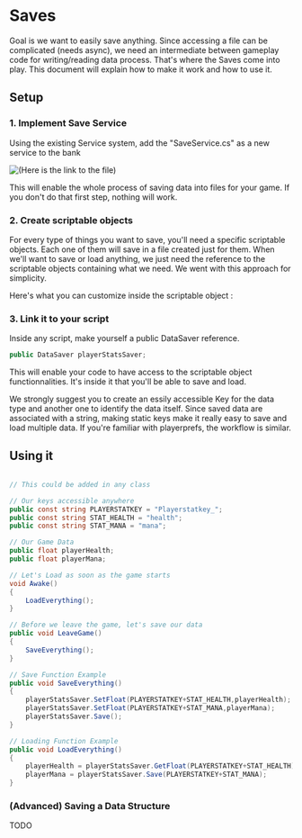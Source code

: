 # Saves

Goal is we want to easily save anything. Since accessing a file can be complicated (needs async), we need an intermediate between gameplay 
code for writing/reading data process. That's where the Saves come into play. This document will explain how to make it work and how to use it. 

## Setup

### 1. Implement Save Service

Using the existing Service system, add the "SaveService.cs" as a new service to the bank 

![(Here is the link to the file)](https://github.com/msfredb7/TimeDrifterLab/blob/master/TimeDrifterLab/Assets/Plugins/CCC/Code/Core/Saves/SaveService.cs) 

This will enable the whole process of saving data into files for your game. If you don't do that first step, nothing will work. 

### 2. Create scriptable objects

For every type of things you want to save, you'll need a specific scriptable objects. Each one of them will save in a file created
just for them. When we'll want to save or load anything, we just need the reference to the scriptable objects containing what we need. 
We went with this approach for simplicity. 

Here's what you can customize inside the scriptable object :


### 3. Link it to your script

Inside any script, make yourself a public DataSaver reference.

``` C#
public DataSaver playerStatsSaver;
```

This will enable your code to have access to the scriptable object functionnalities. It's inside it that you'll be able to save and load.

We strongly suggest you to create an essily accessible Key for the data type and another one to identify the data itself. Since saved data
are associated with a string, making static keys make it really easy to save and load multiple data. If you're familiar with playerprefs, the workflow is similar.

## Using it

``` C#

// This could be added in any class

// Our keys accessible anywhere
public const string PLAYERSTATKEY = "Playerstatkey_";
public const string STAT_HEALTH = "health";
public const string STAT_MANA = "mana";

// Our Game Data
public float playerHealth;
public float playerMana;

// Let's Load as soon as the game starts
void Awake()
{
    LoadEverything();
}

// Before we leave the game, let's save our data
public void LeaveGame()
{
    SaveEverything();
}

// Save Function Example
public void SaveEverything()
{
    playerStatsSaver.SetFloat(PLAYERSTATKEY+STAT_HEALTH,playerHealth);
    playerStatsSaver.SetFloat(PLAYERSTATKEY+STAT_MANA,playerMana);
    playerStatsSaver.Save();
}

// Loading Function Example
public void LoadEverything()
{
    playerHealth = playerStatsSaver.GetFloat(PLAYERSTATKEY+STAT_HEALTH);
    playerMana = playerStatsSaver.Save(PLAYERSTATKEY+STAT_MANA);
}
```


### (Advanced) Saving a Data Structure

TODO

